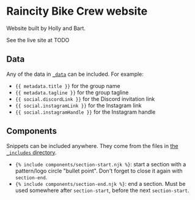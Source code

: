 Raincity Bike Crew website
==========================

Website built by Holly and Bart.

See the live site at TODO

Data
----

Any of the data in [`_data`](_data) can be included. For example:

- `{{ metadata.title }}` for the group name
- `{{ metadata.tagline }}` for the group tagline
- `{{ social.discordLink }}` for the Discord invitation link
- `{{ social.instagramLink }}` for the Instagram link
- `{{ social.instagramHandle }}` for the Instagram handle

Components
----------

Snippets can be included anywhere. They come from the files in [the `_includes` directory](_includes).

- `{% include components/section-start.njk %}`: start a section with a pattern/logo circle "bullet point". Don't forget to close it again with `section-end`.
- `{% include components/section-end.njk %}`: end a section. Must be used somewhere after `section-start`, before the next `section-start`.
